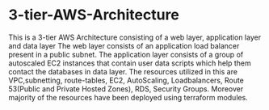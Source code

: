 # 3-tier-AWS-Architecture
This is a 3-tier AWS Architecture consisting of a web layer, application layer and data layer
The web layer consists of an application load balancer present in a public subnet.
The application layer consists of a group of autoscaled EC2 instances that contain user data scripts which help them contact the databases in data layer.
The resources utilized in this are VPC,subnetting, route-tables, EC2, AutoScaling, Loadbalancers, Route 53(Public and Private Hosted Zones), RDS, Security Groups.
Moreover majority of the resources have been deployed using terraform modules.
